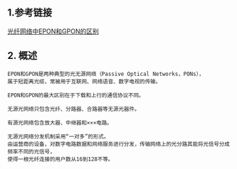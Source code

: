 
## 1.参考链接
[光纤网络中EPON和GPON的区别](https://www.jianshu.com/p/2e364947f447)

## 2. 概述

    EPON和GPON是两种典型的光无源网络（Passive Optical Networks，PONs），
	属于短距离光缆，常被用于互联网、网络语音、数字电视的传输。

    EPON和GPON的最大区别在于下载和上行的通信协议不同。

    无源光网络只包含光纤、分路器、合路器等无源光器件。

    有源光网络包含放大器、中继器和×××电路。

    无源光网络分发机制采用“一对多”的形式。
	由运营商的设备，对数字电路数据和网络服务进行分发，传输网络上的光分路其能将光信号分成频率不同的光信号，
	使得一根光纤连接的用户数从16到128不等。